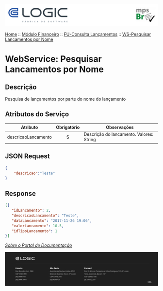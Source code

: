 ![Cabecalho](../../../ReadMe-Anexos/Cabecalho.png)


[Home](../../../ReadMe.md) :: [Módulo Financeiro](../../Modulo-Financeiro.md) :: [FU-Consulta Lançamentos](../FU-Consulta-Lancamentos.md) :: [WS-Pesquisar Lancamentos por Nome](WS-Pesquisar-Lancamentos-Por-Nome.md)


# WebService: Pesquisar Lancamentos por Nome

## Descrição

Pesquisa de lançamentos por parte do nome do lançamento

## Atributos do Serviço


| Atributo                          | Obrigatório | Observações                              |
|-----------------------------------|:-----------:|------------------------------------------|
| descricaoLancamento               |     S       | Descrição do lancamento. Valores: String |

## JSON Request

~~~json
{
	"descricao":"Teste"
}
~~~

## Response

~~~json
[{
   "idLancamento": 2,
   "descricaoLancamento": "Teste",
   "dataLancamento": "2017-11-26 19:06",
   "valorLancamento": 10.5,
   "idTipoLancamento": 1
}]
~~~

_[Sobre o Portal de Documentação](../../../About/About.md)_

![Rodape](../../../ReadMe-Anexos/Rodape.png)
